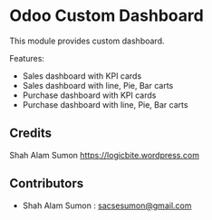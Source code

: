 # Odoo Custom Dashboard


This module provides custom dashboard.

Features:

* Sales dashboard with KPI cards
* Sales dashboard with line, Pie, Bar carts
* Purchase dashboard with KPI cards
* Purchase dashboard with line, Pie, Bar carts

Credits
-------
Shah Alam Sumon https://logicbite.wordpress.com

Contributors
------------
* Shah Alam Sumon : sacsesumon@gmail.com
